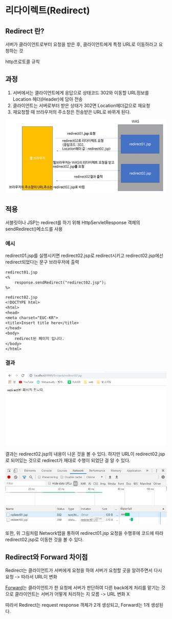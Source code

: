 # 리다이렉트(Redirect)

## Redirect 란?

서버가 클라이언트로부터 요청을 받은 후, 클라이언트에게 특정 URL로 이동하라고 요청하는 것

http프로토콜 규칙

## 과정

1. 서버에서는 클라이언트에게 응답으로 상태코드 302와 이동할 URL정보를 Location 헤더(Header)에 담아 전송
2. 클라이언트는 서버로부터 받은 상태가 302면 Location헤더값으로 재요청
3. 재요청할 때 브라우저의 주소창은 전송받은 URL로 바뀌게 된다.

![Redirect 과정](/picture/Redirect_과정.JPG)

## 적용

서블릿이나 JSP는 redirect를 하기 위해 HttpServletResponse 객체의 sendRedirect()메소드를 사용

### 예시 

redirect01.jsp를 실행시키면 redirect02.jsp로  redirect시키고 redirect02.jsp에선 redirect되었다는 문구 브라우저에 출력

```
redirect01.jsp
<%
	response.sendRedirect("redirect02.jsp");
%>
```

```
redirect02.jsp
<!DOCTYPE html>
<html>
<head>
<meta charset="EUC-KR">
<title>Insert title here</title>
</head>
<body>
	redirect된 페이지 입니다.
</body>
</html>
```

### 결과

![Redirect 결과](/picture/Redirect_결과.JPG)

결과는 redirect02.jsp의 내용이 나온 것을 볼 수 있다. 하지만 URL이 redirect02.jsp로 되어있는 것으로 redirect가 재대로 수행이 되었단 걸 알 수 있다.

![Redirect Network](/picture/Redirect_Network.JPG)

또한, 위 그림처럼 Network탭을 통하여 redirect01.jsp 요청을 수행후에 코드에 따라 redirect02.jsp로 이동한 것을 볼 수 있다.

## Redirect와 Forward 차이점

Redirect는 클라이언트가 서버에게 요청을 하여 서버가 요청할 곳을 알려주면서 다시 요청 -> 따라서 URL이 변화

[Forward](https://github.com/dnwlsrla40/INFO_Repo/blob/master/Forward.md)는 클라이언트가 한 요청에 서버가 판단하여 다른 back에게 처리를 맡기는 것으로 클라이언트는 서버가 어떻게 처리하는 지 모름 -> URL 변화 X

따라서 Redirect는 request response 객체가 2개 생성되고, Forward는 1개 생성된다.
